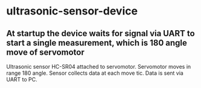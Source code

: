 # ultrasonic-sensor-device
## At startup the device waits for signal via UART to start a single measurement, which is 180 angle move of servomotor
Ultrasonic sensor HC-SR04 attached to servomotor. Servomotor moves in range 180 angle. Sensor collects data at each move tic. Data is sent via UART to PC.
